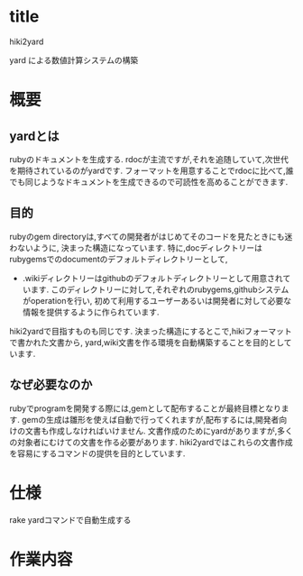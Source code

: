 # title
hiki2yard

yard による数値計算システムの構築

# 概要

## yardとは
rubyのドキュメントを生成する.
rdocが主流ですが,それを追随していて,次世代を期待されているのがyardです.
フォーマットを用意することでrdocに比べて,誰でも同じようなドキュメントを生成できるので可読性を高めることができます.

## 目的
rubyのgem directoryは,すべての開発者がはじめてそのコードを見たときにも迷わないように,
決まった構造になっています.
特に,docディレクトリーはrubygemsでのdocumentのデフォルトディレクトリーとして,
- .wikiディレクトリーはgithubのデフォルトディレクトリーとして用意されています.
このディレクトリーに対して,それぞれのrubygems,githubシステムがoperationを行い,
初めて利用するユーザーあるいは開発者に対して必要な情報を提供するように作られています.

hiki2yardで目指すものも同じです.
決まった構造にするとこで,hikiフォーマットで書かれた文書から,
yard,wiki文書を作る環境を自動構築することを目的としています.

## なぜ必要なのか
rubyでprogramを開発する際には,gemとして配布することが最終目標となります.
gemの生成は雛形を使えば自動で行ってくれますが,配布するには,開発者向けの文書も作成しなければいけません.
文書作成のためにyardがありますが,多くの対象者にむけての文書を作る必要があります.
hiki2yardではこれらの文書作成を容易にするコマンドの提供を目的としています.

# 仕様
rake yardコマンドで自動生成する

# 作業内容
